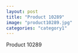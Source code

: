 ```yaml
---
layout: post
title: "Product 10289"
image: "product10289.jpg"
categories: "category1"
---
```

Product 10289
